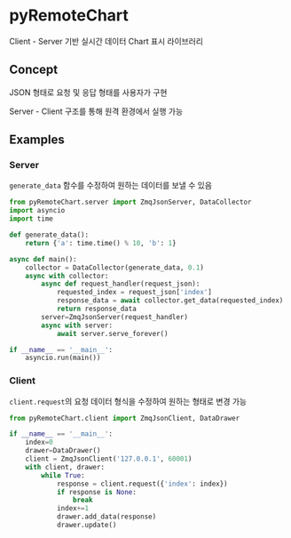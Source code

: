 # pyRemoteChart

Client - Server 기반 실시간 데이터 Chart 표시 라이브러리

## Concept

JSON 형태로 요청 및 응답 형태를 사용자가 구현

Server - Client 구조를 통해 원격 환경에서 실행 가능

## Examples

### Server

`generate_data` 함수를 수정하여 원하는 데이터를 보낼 수 있음

```python
from pyRemoteChart.server import ZmqJsonServer, DataCollector
import asyncio
import time

def generate_data():
    return {'a': time.time() % 10, 'b': 1}

async def main():
    collector = DataCollector(generate_data, 0.1)
    async with collector:
        async def request_handler(request_json):
            requested_index = request_json['index']
            response_data = await collector.get_data(requested_index)
            return response_data
        server=ZmqJsonServer(request_handler)
        async with server:
            await server.serve_forever()

if __name__ == '__main__':
    asyncio.run(main())
```

### Client

`client.request`의 요청 데이터 형식을 수정하여 원하는 형태로 변경 가능

```python
from pyRemoteChart.client import ZmqJsonClient, DataDrawer

if __name__ == '__main__':
    index=0
    drawer=DataDrawer()
    client = ZmqJsonClient('127.0.0.1', 60001)
    with client, drawer:
        while True:
            response = client.request({'index': index})
            if response is None:
                break
            index+=1
            drawer.add_data(response)
            drawer.update()
```
